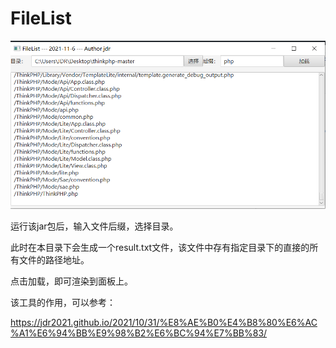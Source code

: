 # FileList



![img](https://github.com/jdr2021/java_ListFile/blob/master/1.jpg)

运行该jar包后，输入文件后缀，选择目录。

此时在本目录下会生成一个result.txt文件，该文件中存有指定目录下的直接的所有文件的路径地址。

点击加载，即可渲染到面板上。



该工具的作用，可以参考：

https://jdr2021.github.io/2021/10/31/%E8%AE%B0%E4%B8%80%E6%AC%A1%E6%94%BB%E9%98%B2%E6%BC%94%E7%BB%83/



